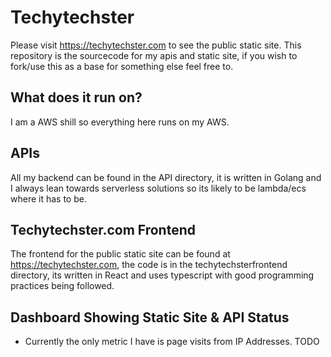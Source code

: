 # Techytechster

Please visit https://techytechster.com to see the public static site.
This repository is the sourcecode for my apis and static site, if you wish to fork/use this as a base for something else feel free to.

## What does it run on?

I am a AWS shill so everything here runs on my AWS.

## APIs

All my backend can be found in the API directory, it is written in Golang and I always lean towards serverless solutions so its likely to be lambda/ecs where it has to be.

## Techytechster.com Frontend

The frontend for the public static site can be found at https://techytechster.com, the code is in the techytechsterfrontend directory, its written in React and uses typescript with good programming practices being followed.

## Dashboard Showing Static Site & API Status

- Currently the only metric I have is page visits from IP Addresses.
TODO